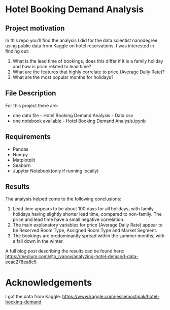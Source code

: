 # Hotel Booking Demand Analysis

## Project motivation
In this repo you'll find the analysis I did for the data scientist nanodegree using public data from Kaggle on hotel reservations. I was interested in finding out: 

1.	What is the lead time of bookings, does this differ if it is a family holiday and how is price related to lead time?
2.	What are the features that highly correlate to price (Average Daily Rate)?
3.	What are the most popular months for holidays? 

## File Description

For this project there are:
-	one data file - Hotel Booking Demand Analysis - Data.csv
-	one notebook available - Hotel Booking Demand Analysis.ipynb

## Requirements

- Pandas
- Numpy
- Matplotplit
- Seaborn
- Jupyter Notebook(only if running locally)

## Results

The analysis helped come to the following conclusions:
1. Lead time appears to be about 100 days for all holidays, with family holidays having slightly shorter lead time, compared to non-family. The price and lead time have a small negative correlation.
2. The main explanatory variables for price (Average Daily Rate) appear to be Reserved Room Type, Assigned Room Type and Market Segment.
3. The bookings are predominantly spread within the summer months, with a fall down in the winter.

A full blog post describing the results can be found here: https://medium.com/@b_ivanov/analyzing-hotel-demand-data-eeac278ea8c5

# Acknowledgements
I got the data from Kaggle: https://www.kaggle.com/jessemostipak/hotel-booking-demand
